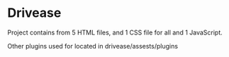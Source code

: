 # Drivease

Project contains from 5 HTML files, and 1 CSS file for all and 1 JavaScript.

Other plugins used for located in drivease/assests/plugins 
